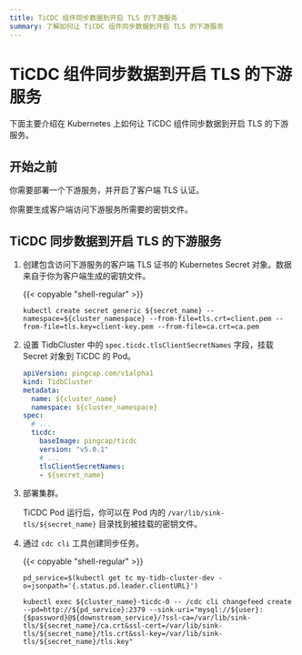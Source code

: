 ```yaml
---
title: TiCDC 组件同步数据到开启 TLS 的下游服务
summary: 了解如何让 TiCDC 组件同步数据到开启 TLS 的下游服务
---
```


# TiCDC 组件同步数据到开启 TLS 的下游服务

下面主要介绍在 Kubernetes 上如何让 TiCDC 组件同步数据到开启 TLS 的下游服务。

## 开始之前

你需要部署一个下游服务，并开启了客户端 TLS 认证。

你需要生成客户端访问下游服务所需要的密钥文件。

## TiCDC 同步数据到开启 TLS 的下游服务

1. 创建包含访问下游服务的客户端 TLS 证书的 Kubernetes Secret 对象。数据来自于你为客户端生成的密钥文件。
    
    {{< copyable "shell-regular" >}}

    ```shell
    kubectl create secret generic ${secret_name} --namespace=${cluster_namespace} --from-file=tls.crt=client.pem --from-file=tls.key=client-key.pem --from-file=ca.crt=ca.pem
    ```

2. 设置 TidbCluster 中的 `spec.ticdc.tlsClientSecretNames` 字段，挂载 Secret 对象到 TiCDC 的 Pod。

    ```yaml
    apiVersion: pingcap.com/v1alpha1
    kind: TidbCluster
    metadata:
      name: ${cluster_name}
      namespace: ${cluster_namespace}
    spec:
      # ...
      ticdc:
        baseImage: pingcap/ticdc
        version: "v5.0.1"
        # ...
        tlsClientSecretNames:
        - ${secret_name}
   ```

3. 部署集群。

    TiCDC Pod 运行后，你可以在 Pod 内的 `/var/lib/sink-tls/${secret_name}` 目录找到被挂载的密钥文件。

4. 通过 `cdc cli` 工具创建同步任务。

    {{< copyable "shell-regular" >}}

    ```shell
    pd_service=$(kubectl get tc my-tidb-cluster-dev -o=jsonpath='{.status.pd.leader.clientURL}')

    kubectl exec ${cluster_name}-ticdc-0 -- /cdc cli changefeed create --pd=http://${pd_service}:2379 --sink-uri="mysql://${user}:{$password}@${downstream_service}/?ssl-ca=/var/lib/sink-tls/${secret_name}/ca.crt&ssl-cert=/var/lib/sink-tls/${secret_name}/tls.crt&ssl-key=/var/lib/sink-tls/${secret_name}/tls.key"
    ```
